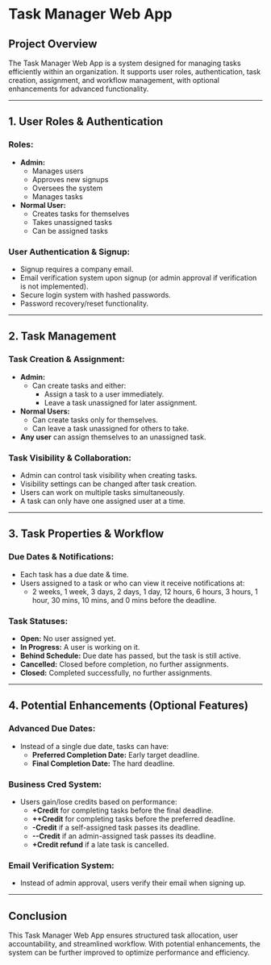 # Task Manager Web App

## Project Overview
The Task Manager Web App is a system designed for managing tasks efficiently within an organization. It supports user roles, authentication, task creation, assignment, and workflow management, with optional enhancements for advanced functionality.

---

## 1. User Roles & Authentication

### Roles:
- **Admin:**
  - Manages users
  - Approves new signups
  - Oversees the system
  - Manages tasks
- **Normal User:**
  - Creates tasks for themselves
  - Takes unassigned tasks
  - Can be assigned tasks

### User Authentication & Signup:
- Signup requires a company email.
- Email verification system upon signup (or admin approval if verification is not implemented).
- Secure login system with hashed passwords.
- Password recovery/reset functionality.

---

## 2. Task Management

### Task Creation & Assignment:
- **Admin:**
  - Can create tasks and either:
    - Assign a task to a user immediately.
    - Leave a task unassigned for later assignment.
- **Normal Users:**
  - Can create tasks only for themselves.
  - Can leave a task unassigned for others to take.
- **Any user** can assign themselves to an unassigned task.

### Task Visibility & Collaboration:
- Admin can control task visibility when creating tasks.
- Visibility settings can be changed after task creation.
- Users can work on multiple tasks simultaneously.
- A task can only have one assigned user at a time.

---

## 3. Task Properties & Workflow

### Due Dates & Notifications:
- Each task has a due date & time.
- Users assigned to a task or who can view it receive notifications at:
  - 2 weeks, 1 week, 3 days, 2 days, 1 day, 12 hours, 6 hours, 3 hours, 1 hour, 30 mins, 10 mins, and 0 mins before the deadline.

### Task Statuses:
- **Open:** No user assigned yet.
- **In Progress:** A user is working on it.
- **Behind Schedule:** Due date has passed, but the task is still active.
- **Cancelled:** Closed before completion, no further assignments.
- **Closed:** Completed successfully, no further assignments.

---

## 4. Potential Enhancements (Optional Features)

### Advanced Due Dates:
- Instead of a single due date, tasks can have:
  - **Preferred Completion Date:** Early target deadline.
  - **Final Completion Date:** The hard deadline.

### Business Cred System:
- Users gain/lose credits based on performance:
  - **+Credit** for completing tasks before the final deadline.
  - **++Credit** for completing tasks before the preferred deadline.
  - **-Credit** if a self-assigned task passes its deadline.
  - **--Credit** if an admin-assigned task passes its deadline.
  - **+Credit refund** if a late task is cancelled.

### Email Verification System:
- Instead of admin approval, users verify their email when signing up.

---

## Conclusion
This Task Manager Web App ensures structured task allocation, user accountability, and streamlined workflow. With potential enhancements, the system can be further improved to optimize performance and efficiency.

